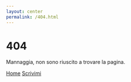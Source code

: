 ```yaml
---
layout: center
permalink: /404.html
---
```


# 404

Mannaggia, non sono riuscito a trovare la pagina.


<div class="mt3">
  <a href="{{ site.baseurl }}/" class="button button-blue button-big">Home</a>
  <a href="{{ site.baseurl }}/contact/" class="button button-blue button-big">Scrivimi</a>
</div>
